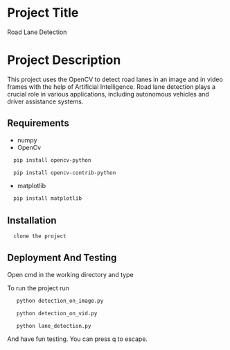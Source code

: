 # Project Title

Road Lane Detection

# Project Description

This project uses the OpenCV to detect road lanes in an image and in video frames with the help of Artificial Intelligence.
Road lane detection plays a crucial role in various applications, including autonomous vehicles and driver assistance systems.

## Requirements

- numpy
- OpenCv

```bash
  pip install opencv-python

  pip install opencv-contrib-python
```
- matplotlib

```bash
  pip install matplotlib
```

## Installation

```bash
  clone the project
```

## Deployment And Testing

Open cmd in the working directory and type

To run the project run

```bash
   python detection_on_image.py
```

```bash
   python detection_on_vid.py
```

```bash
   python lane_detection.py
```

And have fun testing. You can press q to escape.
